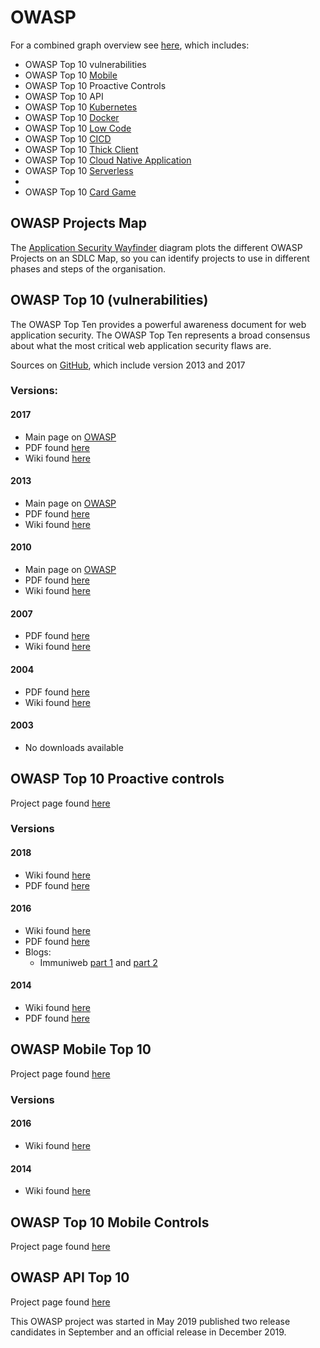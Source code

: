 # OWASP

For a combined graph overview see [here](graph.md), which includes:
* OWASP Top 10 vulnerabilities
* OWASP Top 10 [Mobile](https://github.com/OWASP/www-project-mobile-top-10)
* OWASP Top 10 Proactive Controls
* OWASP Top 10 API
* OWASP Top 10 [Kubernetes](https://github.com/OWASP/www-project-kubernetes-top-ten)
* OWASP Top 10 [Docker](https://github.com/OWASP/www-project-docker-top-10)
* OWASP Top 10 [Low Code](https://github.com/OWASP/www-project-top-10-low-code-no-code-security-risks)
* OWASP Top 10 [CICD](https://github.com/OWASP/www-project-top-10-ci-cd-security-risks)
* OWASP Top 10 [Thick Client](https://github.com/OWASP/www-project-thick-client-top-10)
* OWASP Top 10 [Cloud Native Application](https://github.com/OWASP/Cloud-Native-Application-Security-Top-10)
* OWASP Top 10 [Serverless](https://github.com/OWASP/Serverless-Top-10-Project)
* 
* OWASP Top 10 [Card Game](https://github.com/OWASP/www-project-top-10-card-game)

## OWASP Projects Map

The [Application Security Wayfinder](https://owasp.org/www-project-integration-standards/) diagram plots the different OWASP Projects on an SDLC Map, so you can identify projects to use in different phases and steps of the organisation.


## OWASP Top 10 (vulnerabilities)

The OWASP Top Ten provides a powerful awareness document for web application security. The OWASP Top Ten represents a broad consensus about what the most critical web application security flaws are.

Sources on [GitHub](https://github.com/OWASP/Top10), which include version 2013 and 2017

### Versions:

#### 2017
* Main page on [OWASP](https://www.owasp.org/index.php/Category:OWASP_Top_Ten_Project#tab=Main)
* PDF found [here](https://www.owasp.org/images/7/72/OWASP_Top_10-2017_%28en%29.pdf.pdf)
* Wiki found [here](https://www.owasp.org/index.php/Category:OWASP_Top_Ten_2017_Project)

#### 2013
* Main page on [OWASP](https://www.owasp.org/index.php/Category:OWASP_Top_Ten_Project#tab=OWASP_Top_10_for_2013)
* PDF found [here](https://www.owasp.org/images/f/f8/OWASP_Top_10_-_2013.pdf)
* Wiki found [here](https://www.owasp.org/index.php/Top_10_2013)

#### 2010
* Main page on [OWASP](https://www.owasp.org/index.php/Category:OWASP_Top_Ten_Project#OWASP_Top_10_for_2010)
* PDF found [here](https://storage.googleapis.com/google-code-archive-downloads/v2/code.google.com/owasptop10/OWASP%20Top%2010%20-%202010.pdf)
* Wiki found [here](https://www.owasp.org/index.php/Top_10_2010)

#### 2007
* PDF found [here](https://www.owasp.org/images/e/e8/OWASP_Top_10_2007.pdf)
* Wiki found [here](https://www.owasp.org/index.php/Top_10_2007)

#### 2004
* PDF found [here](http://sourceforge.net/project/showfiles.php?group_id=64424&package_id=70827)
* Wiki found [here](https://www.owasp.org/index.php/Top_10_2004)

#### 2003
* No downloads available


## OWASP Top 10 Proactive controls
Project page found [here](https://www.owasp.org/index.php/OWASP_Proactive_Controls)

### Versions

#### 2018
* Wiki found [here](https://www.owasp.org/index.php/OWASP_Proactive_Controls#tab=OWASP_Proactive_Controls_2018)
* PDF found [here](https://www.owasp.org/images/b/bc/OWASP_Top_10_Proactive_Controls_V3.pdf)

#### 2016
* Wiki found [here](https://www.owasp.org/index.php/OWASP_Proactive_Controls_2016)
* PDF found [here](https://www.owasp.org/images/9/9b/OWASP_Top_10_Proactive_Controls_V2.pdf)
* Blogs:
  * Immuniweb [part 1](https://www.immuniweb.com/blog/what-application-developers-should-know-about-secure-coding-and-proactive-security-part1.html) and [part 2](https://www.immuniweb.com/blog/how-can-application-developers-build-secure-and-reliable-code-owasp-top-10-proactive-controls-part-2.html)

#### 2014
* Wiki found [here](https://www.owasp.org/index.php/OWASP_Proactive_Controls_2014)
* PDF found [here](https://www.owasp.org/images/b/bc/OWASP_Top_10_Proactive_Controls_V3.pdf)


## OWASP Mobile Top 10
Project page found [here](https://www.owasp.org/index.php/OWASP_Mobile_Security_Project#tab=Home) 

### Versions

#### 2016
* Wiki found [here](https://www.owasp.org/index.php/Mobile_Top_10_2016-Top_10)

#### 2014
* Wiki found [here](https://www.owasp.org/index.php/OWASP_Mobile_Security_Project#tab=Top_10_Mobile_Risks)

## OWASP Top 10 Mobile Controls
Project page found [here](https://www.owasp.org/index.php/OWASP_Mobile_Security_Project#tab=Top_10_Mobile_Controls)

## OWASP API Top 10
Project page found [here](https://owasp.org/www-project-api-security/)

This OWASP project was started in May 2019 published two release candidates in September and an official release in December 2019.

  